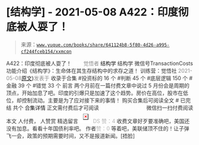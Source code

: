 # [结构学] - 2021-05-08 A422：印度彻底被人耍了！

> 来源：[`www.yuque.com/books/share/641124b8-5f80-4d26-a995-cf244fceb154/xxmcqn`](https://www.yuque.com/books/share/641124b8-5f80-4d26-a995-cf244fceb154/xxmcqn)

<ne-p id="520f42f3293818f927861ebbd5b15da4_p_0" data-lake-id="520f42f3293818f927861ebbd5b15da4_p_0"><ne-text id="ud87cadea" style="color: rgb(51, 51, 51);">A422：印度彻底被人耍了！</ne-text></ne-p> <ne-p id="42ce6f3131defb8f29d9dfe34b374ec7" data-lake-id="42ce6f3131defb8f29d9dfe34b374ec7"><ne-text id="ub1e8b651" ne-fontsize="12" style="color: rgb(255, 255, 255);">原创</ne-text><ne-text id="u2ba95e66" style="color: rgb(140, 140, 140);">觉悟者</ne-text> <ne-text id="u863325b4" ne-fontsize="14">结构学</ne-text></ne-p> <ne-p id="3fa8b4b82394f955383f7f60d9eefefa" data-lake-id="3fa8b4b82394f955383f7f60d9eefefa"><ne-text id="u243ccea0" ne-fontsize="14" ne-bold="true" style="color: rgb(51, 51, 51);">结构学</ne-text></ne-p> <ne-p id="2b76ae5face73510a609b3afb1bbcd3c" data-lake-id="2b76ae5face73510a609b3afb1bbcd3c"><ne-text id="u22cf9a8a" ne-fontsize="14" style="color: rgb(51, 51, 51);">微信号</ne-text><ne-text id="u09027c80" ne-fontsize="14" style="color: rgb(51, 51, 51);">TransactionCosts</ne-text></ne-p> <ne-p id="7d8ff4f57421dc9041f75d8fa945d319" data-lake-id="7d8ff4f57421dc9041f75d8fa945d319"><ne-text id="uf9aafc64" ne-fontsize="14" style="color: rgb(51, 51, 51);">功能介绍</ne-text><ne-text id="u9c1437d7" ne-fontsize="14" style="color: rgb(51, 51, 51);">《结构学》：生命体在其生存结构中的求存之道！ 训练营：觉悟社</ne-text></ne-p> <ne-p id="9f627eba513a68d0e99f2e78e7eea2b4" data-lake-id="9f627eba513a68d0e99f2e78e7eea2b4"><ne-text id="ue3ff4d67" style="color: rgb(140, 140, 140);">2021-05-08</ne-text>[<ne-text id="ua60242c4" ne-fontsize="14">原文</ne-text>](https://mp.weixin.qq.com/s?__biz=MzIzMDYwOTM0Mg==&mid=2247485648&idx=1&sn=d81338738705a1a6477a15957d3afc27&chksm=e8b19001dfc61917b7945ec5e15bc6f5177ff942d5a65f8fc8504b26d5e5068af438af4dfc1f#rd))<ne-text id="u2ebbf1b0" ne-fontsize="14" style="color: rgb(140, 140, 140);">发表于</ne-text></ne-p> <ne-p id="f1d97695f51478502f1394a2a2953f43" data-lake-id="f1d97695f51478502f1394a2a2953f43"><ne-text id="ud0628a4e" style="color: rgb(51, 51, 51);">收录于合集</ne-text></ne-p> <ne-p id="3d919ba2a275daa504058ea2aead4d9a" data-lake-id="3d919ba2a275daa504058ea2aead4d9a"><ne-text id="uc72166bc" style="color: rgb(51, 51, 51);">#投资标的 16 个</ne-text></ne-p> <ne-p id="419f5666e9739138cb9373d0d7c44f1d" data-lake-id="419f5666e9739138cb9373d0d7c44f1d"><ne-text id="u7eb809a0" style="color: rgb(51, 51, 51);">#判断 45 个</ne-text></ne-p> <ne-p id="13a37bc7c423abae89538b7afc3e4b0f" data-lake-id="13a37bc7c423abae89538b7afc3e4b0f"><ne-text id="u0fca5a83" style="color: rgb(51, 51, 51);">#底层逻辑 150 个</ne-text></ne-p> <ne-p id="77fadafeccbf9ac7c2feeba7bc60f8e2" data-lake-id="77fadafeccbf9ac7c2feeba7bc60f8e2"><ne-text id="u5fc6d62f" style="color: rgb(51, 51, 51);">#金融 39 个</ne-text></ne-p> <ne-p id="bb3ad2e72ad2712cd4c91ba8167fee46" data-lake-id="bb3ad2e72ad2712cd4c91ba8167fee46"><ne-text id="u53d12e28" style="color: rgb(51, 51, 51);">#错觉 33 个</ne-text></ne-p> <ne-p id="7d3b8875a26253222bbe2b57253f5707" data-lake-id="7d3b8875a26253222bbe2b57253f5707"><ne-text id="ua8d5de47" style="color: rgb(51, 51, 51);">前言</ne-text></ne-p> <ne-p id="21997c91421735dbeb98ad1c589dec59" data-lake-id="21997c91421735dbeb98ad1c589dec59"><ne-text id="u5150b572" style="color: rgb(51, 51, 51);">两个月前在一篇付费文章中说过 5 月份会是周期的顶点，开始加息了吧。印度的引爆只是加速了这个趋势。房价在高位，股市在低位，却控制流动。主要是为了应对接下来的事情！</ne-text></ne-p> <ne-p id="a3e35b33319e2db85b5e02ecbab65669" data-lake-id="a3e35b33319e2db85b5e02ecbab65669" ne-alignment="center"><ne-text id="ud7005a4c" style="color: rgb(51, 51, 51);">购买合集后可阅读全文</ne-text></ne-p> <ne-p id="be936db0c8ae58057f3c2f3d31464ae8" data-lake-id="be936db0c8ae58057f3c2f3d31464ae8" ne-alignment="center"><ne-text id="uce3c9ff3" style="color: rgb(51, 51, 51);">#</ne-text></ne-p> <ne-p id="7a199eaa91718d92e27f71c805a66eba" data-lake-id="7a199eaa91718d92e27f71c805a66eba" ne-alignment="center"><ne-text id="u72ed1592" style="color: rgb(51, 51, 51);">已完结 共个</ne-text></ne-p> <ne-p id="75a46d3776cf3188bf6262b981c6a8c6" data-lake-id="75a46d3776cf3188bf6262b981c6a8c6" ne-alignment="center"><ne-text id="ufc87e1df" ne-fontsize="16">合集详情</ne-text></ne-p> <ne-p id="1d6644f7b29ca4640c189077f2c982c6" data-lake-id="1d6644f7b29ca4640c189077f2c982c6" ne-alignment="center"><ne-text id="ufaf14bfd" style="color: rgb(51, 51, 51);">正文需付费后才可阅读</ne-text></ne-p> <ne-p id="2c2801c5c1be19f58d357335118bbf1f" data-lake-id="2c2801c5c1be19f58d357335118bbf1f" ne-alignment="center"><ne-text id="u166dc142" style="color: rgb(255, 255, 255);">加载中</ne-text></ne-p> <ne-p id="0e74245b0bf5c7a823ca857ad10671dc" data-lake-id="0e74245b0bf5c7a823ca857ad10671dc" ne-alignment="center"><ne-text id="ufce2b633" style="color: rgb(255, 255, 255);"> 微信豆购买</ne-text></ne-p> <ne-p id="3c58411ad654c8120433e2e4f26b2c2f" data-lake-id="3c58411ad654c8120433e2e4f26b2c2f" ne-alignment="center"><ne-text id="u5a2a1fbd" style="color: rgb(51, 51, 51);">微信扫一扫付费阅读本文</ne-text></ne-p> <ne-p id="2b44f2e6ecfa1fe65135ffa6936f4b1e" data-lake-id="2b44f2e6ecfa1fe65135ffa6936f4b1e" ne-alignment="center"><ne-text id="u03415016" ne-fontsize="13" style="color: rgb(51, 51, 51);">人付费， 人赞赏</ne-text></ne-p> <ne-h3 id="5BcRh" data-lake-id="5BcRh"><ne-heading-ext><ne-heading-anchor></ne-heading-anchor><ne-heading-fold></ne-heading-fold></ne-heading-ext><ne-heading-content><ne-text id="u2751beaa" ne-fontsize="16" style="color: rgb(51, 51, 51);">精选留言</ne-text></ne-heading-content></ne-h3> <ne-p id="73f7986bf828a3e2f6724af373b35071" data-lake-id="73f7986bf828a3e2f6724af373b35071"><ne-card data-card-name="image" data-card-type="inline" id="XUmIC" data-event-boundary="card" style="color: rgb(51, 51, 51);">![](img/bcca6e016041722d973111f76d72955d.png)  <ne-p id="06db457aef5171bb793f878e25f5b8fb" data-lake-id="06db457aef5171bb793f878e25f5b8fb"><ne-text id="u4a722721" style="color: rgb(179, 179, 179);">DS 赞：4</ne-text></ne-p> <ne-p id="65c7bb3805f714a0bc81b4d31b31ca93" data-lake-id="65c7bb3805f714a0bc81b4d31b31ca93"><ne-text id="ue27e016f" style="color: rgb(51, 51, 51);">收费文章好歹要准确吧，美国还没有加息。看看十年国债利率吧。</ne-text></ne-p> <ne-p id="8bcaebcc014a89b8f923d5a830398176" data-lake-id="8bcaebcc014a89b8f923d5a830398176"><ne-text id="uec00fc3d" style="color: rgb(51, 51, 51);">作者</ne-text><ne-text id="uab2453d7" style="color: rgb(179, 179, 179);">赞：0</ne-text></ne-p> <ne-p id="69d8896b288da2ec48ffe11fa13c1310" data-lake-id="69d8896b288da2ec48ffe11fa13c1310"><ne-text id="uf0e20e77" style="color: rgb(51, 51, 51);">等着吧，美联储顶不住的！让子弹飞一会，政策的预期需要时间，又不是报道新闻。[捂脸]</ne-text></ne-p></ne-card></ne-p>